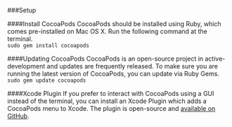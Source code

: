 ###Setup

####Install CocoaPods
CocoaPods should be installed using Ruby, which comes pre-installed on Mac OS X. Run the following command at the terminal.  
```sudo gem install cocoapods```

####Updating CocoaPods
CocoaPods is an open-source project in active-development and updates are frequently released. To make sure you are running the latest version of CocoaPods, you can update via Ruby Gems.  
```sudo gem update cocoapods```

####Xcode Plugin
If you prefer to interact with CocoaPods using a GUI instead of the terminal, you can install an Xcode Plugin which adds a CocoaPods menu to Xcode. The plugin is open-source and [available on GitHub](https://github.com/kattrali/cocoapods-xcode-plugin).
